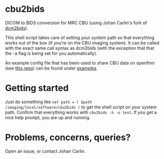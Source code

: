 # cbu2bids
DICOM to BIDS conversion for MRC CBU (using Johan Carlin's fork of
[dcm2bids](https://github.com/jooh/Dcm2Bids)).

This shell script takes care of setting your system path so that everything
works out of the box (if you're on the CBU imaging system). It can be called
with the exact same call syntax as dcm2bids (with the exception that that the -a
flag is being set for you automatically).

An example config file that has been used to share CBU data on openfmri (see
[this repo](https://github.com/jooh/facedistid_analysis)) can be found under
[examples](examples).

# Getting started

Just do something like `set path = ( $path /imaging/local/software/cbu2bids )`
to get the shell script on your system path. Confirm that everything works with
`cbu2bids -h -o test`. If you get a nice help prompt, you are up and running.

# Problems, concerns, queries?
Open an issue, or contact Johan Carlin.
